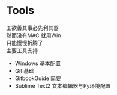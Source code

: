 # Tools

工欲善其事必先利其器  
然而没有MAC 就用Win   
只能慢慢折腾了  
主要工具支持

- Windows 基本配置
- Git 基础
- GitbookGuide 简要
- Sublime Text2 文本编辑器与Py环境配置
